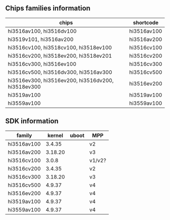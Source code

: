## Chips families information

| chips                                                 | shortcode     |
|-------------------------------------------------------|---------------|
| hi3516av100, hi3516dv100                              | hi3516av100   |
| hi3519v101,  hi3516av200                              | hi3516av200   |
| hi3516cv100, hi3518cv100, hi3518ev100                 | hi3516cv100   |
| hi3516cv200, hi3518ev200, hi3518ev201                 | hi3516cv200   |
| hi3516cv300, hi3516ev100                              | hi3516cv300   |
| hi3516cv500, hi3516dv300, hi3516av300                 | hi3516cv500   |
| hi3516ev300, hi3516ev200, hi3516dv200, hi3518ev300    | hi3516ev200   |
| hi3519av100                                           | hi3519av100   |
| hi3559av100                                           | hi3559av100   |

## SDK information

|family     |kernel |uboot  |MPP    |
|-----------|-------|-------|-------|
|hi3516av100|3.4.35 |       |v2
|hi3516av200|3.18.20|       |v3
|hi3516cv100|3.0.8  |       |v1/v2?
|hi3516cv200|3.4.35 |       |v2
|hi3516cv300|3.18.20|       |v3
|hi3516cv500|4.9.37 |       |v4
|hi3516ev200|4.9.37 |       |v4
|hi3519av100|4.9.37 |       |v4
|hi3559av100|4.9.37 |       |v4


